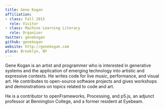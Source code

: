 ```yaml
---
title: Gene Kogan
affiliation:
- class: Fall 2015
  role: Visitor
- class: Machine Learning Literacy
  role: Organizer
twitter: genekogan
github: genekogan
website: http://genekogan.com
place: Brooklyn, NY
---
```

Gene Kogan is an artist and programmer who is interested in generative systems and the application of emerging technology into artistic and expressive contexts. He writes code for live music, performance, and visual art. He contributes to open-source software projects and gives workshops and demonstrations on topics related to code and art.

He is a contributor to openFrameworks, Processing, and p5.js, an adjunct professor at Bennington College, and a former resident at Eyebeam. 
